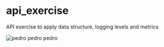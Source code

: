 # api_exercise
API exercise to apply data structure, logging levels and metrics

![pedro pedro pedro](https://www.google.com/url?sa=i&url=https%3A%2F%2Fgiphy.com%2Fgifs%2Fsonbaterias-mapache-bailando-baile-del-SvP3FgHsFVm7zwMdH6&psig=AOvVaw3U8nTzQdG58SXDqsUeBcCG&ust=1714450769299000&source=images&cd=vfe&opi=89978449&ved=0CBEQjRxqFwoTCODQk_rI5oUDFQAAAAAdAAAAABAE)
